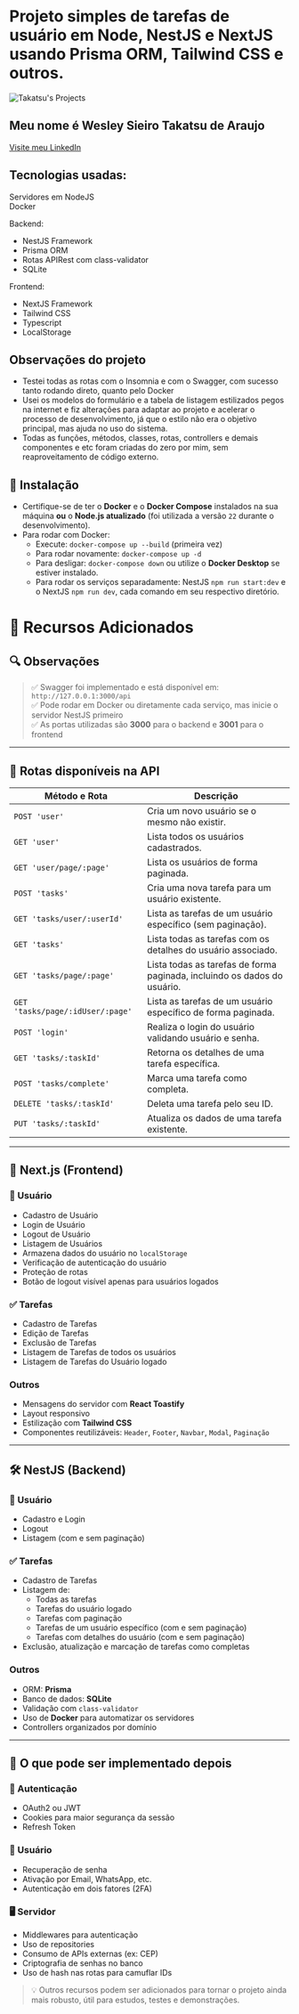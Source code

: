 # Projeto simples de tarefas de usuário em Node, NestJS e NextJS usando Prisma ORM, Tailwind CSS e outros.

![Takatsu's Projects](https://wesleytakatsu.github.io/Pagina-Apresentacao-Pessoal/media/img/Logo-Takatsu-Projetos.png)

## Meu nome é Wesley Sieiro Takatsu de Araujo
[Visite meu LinkedIn](https://www.linkedin.com/in/wesleytakatsu/)

## Tecnologias usadas:
Servidores em NodeJS  
Docker  
  
Backend:
- NestJS Framework
- Prisma ORM
- Rotas APIRest com class-validator
- SQLite
  
Frontend:
- NextJS Framework
- Tailwind CSS
- Typescript
- LocalStorage


## Observações do projeto
- Testei todas as rotas com o Insomnia e com o Swagger, com sucesso tanto rodando direto, quanto pelo Docker
- Usei os modelos do formulário e a tabela de listagem estilizados pegos na internet e fiz alterações para adaptar ao projeto e acelerar o processo de desenvolvimento, já que o estilo não era o objetivo principal, mas ajuda no uso do sistema.
- Todas as funções, métodos, classes, rotas, controllers e demais componentes e etc foram criadas do zero por mim, sem reaproveitamento de código externo.

## 🚀 Instalação

- Certifique-se de ter o **Docker** e o **Docker Compose** instalados na sua máquina **ou** o **Node.js atualizado** (foi utilizada a versão `22` durante o desenvolvimento).
- Para rodar com Docker:
  - Execute: `docker-compose up --build` (primeira vez)
  - Para rodar novamente: `docker-compose up -d`
  - Para desligar: `docker-compose down` ou utilize o **Docker Desktop** se estiver instalado.
  - Para rodar os serviços separadamente: NestJS `npm run start:dev` e o NextJS `npm run dev`, cada comando em seu respectivo diretório.

# 📘 Recursos Adicionados

## 🔍 Observações

> ✅ Swagger foi implementado e está disponível em: `http://127.0.0.1:3000/api`  
> ✅ Pode rodar em Docker ou diretamente cada serviço, mas inicie o servidor NestJS primeiro  
> ✅ As portas utilizadas são **3000** para o backend e **3001** para o frontend  

---

## 📡 Rotas disponíveis na API

| Método e Rota                         | Descrição                                                                 |
|--------------------------------------|---------------------------------------------------------------------------|
| `POST 'user'`                        | Cria um novo usuário se o mesmo não existir.                             |
| `GET 'user'`                         | Lista todos os usuários cadastrados.                                     |
| `GET 'user/page/:page'`             | Lista os usuários de forma paginada.                                     |
| `POST 'tasks'`                       | Cria uma nova tarefa para um usuário existente.                          |
| `GET 'tasks/user/:userId'`          | Lista as tarefas de um usuário específico (sem paginação).              |
| `GET 'tasks'`                        | Lista todas as tarefas com os detalhes do usuário associado.            |
| `GET 'tasks/page/:page'`            | Lista todas as tarefas de forma paginada, incluindo os dados do usuário.|
| `GET 'tasks/page/:idUser/:page'`    | Lista as tarefas de um usuário específico de forma paginada.            |
| `POST 'login'`                       | Realiza o login do usuário validando usuário e senha.                   |
| `GET 'tasks/:taskId'`               | Retorna os detalhes de uma tarefa específica.                           |
| `POST 'tasks/complete'`             | Marca uma tarefa como completa.                                         |
| `DELETE 'tasks/:taskId'`            | Deleta uma tarefa pelo seu ID.                                          |
| `PUT 'tasks/:taskId'`               | Atualiza os dados de uma tarefa existente.                              |

---

## 🧩 Next.js (Frontend)

### 👤 Usuário

- Cadastro de Usuário
- Login de Usuário
- Logout de Usuário
- Listagem de Usuários
- Armazena dados do usuário no `localStorage`
- Verificação de autenticação do usuário
- Proteção de rotas
- Botão de logout visível apenas para usuários logados

### ✅ Tarefas

- Cadastro de Tarefas
- Edição de Tarefas
- Exclusão de Tarefas
- Listagem de Tarefas de todos os usuários
- Listagem de Tarefas do Usuário logado

### Outros

- Mensagens do servidor com **React Toastify**
- Layout responsivo
- Estilização com **Tailwind CSS**
- Componentes reutilizáveis: `Header`, `Footer`, `Navbar`, `Modal`, `Paginação`

---

## 🛠️ NestJS (Backend)

### 👤 Usuário

- Cadastro e Login
- Logout
- Listagem (com e sem paginação)

### ✅ Tarefas

- Cadastro de Tarefas
- Listagem de:
  - Todas as tarefas
  - Tarefas do usuário logado
  - Tarefas com paginação
  - Tarefas de um usuário específico (com e sem paginação)
  - Tarefas com detalhes do usuário (com e sem paginação)
- Exclusão, atualização e marcação de tarefas como completas

### Outros

- ORM: **Prisma**
- Banco de dados: **SQLite**
- Validação com `class-validator`
- Uso de **Docker** para automatizar os servidores
- Controllers organizados por domínio

---

## 🧠 O que pode ser implementado depois

### 🔐 Autenticação

- OAuth2 ou JWT
- Cookies para maior segurança da sessão
- Refresh Token

### 👥 Usuário

- Recuperação de senha
- Ativação por Email, WhatsApp, etc.
- Autenticação em dois fatores (2FA)

### 🖥️ Servidor

- Middlewares para autenticação
- Uso de repositories
- Consumo de APIs externas (ex: CEP)
- Criptografia de senhas no banco
- Uso de hash nas rotas para camuflar IDs

> 💡 Outros recursos podem ser adicionados para tornar o projeto ainda mais robusto, útil para estudos, testes e demonstrações.



